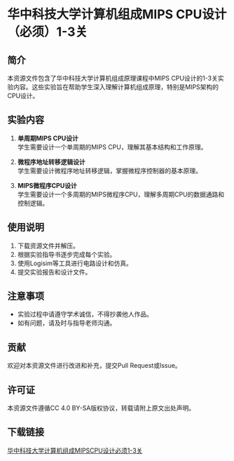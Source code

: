 # 华中科技大学计算机组成MIPS CPU设计（必须）1-3关

## 简介
本资源文件包含了华中科技大学计算机组成原理课程中MIPS CPU设计的1-3关实验内容。这些实验旨在帮助学生深入理解计算机组成原理，特别是MIPS架构的CPU设计。

## 实验内容
1. **单周期MIPS CPU设计**  
   学生需要设计一个单周期的MIPS CPU，理解其基本结构和工作原理。

2. **微程序地址转移逻辑设计**  
   学生需要设计微程序地址转移逻辑，掌握微程序控制器的基本原理。

3. **MIPS微程序CPU设计**  
   学生需要设计一个多周期的MIPS微程序CPU，理解多周期CPU的数据通路和控制逻辑。

## 使用说明
1. 下载资源文件并解压。
2. 根据实验指导书逐步完成每个实验。
3. 使用Logisim等工具进行电路设计和仿真。
4. 提交实验报告和设计文件。

## 注意事项
- 实验过程中请遵守学术诚信，不得抄袭他人作品。
- 如有问题，请及时与指导老师沟通。

## 贡献
欢迎对本资源文件进行改进和补充，提交Pull Request或Issue。

## 许可证
本资源文件遵循CC 4.0 BY-SA版权协议，转载请附上原文出处声明。

## 下载链接

[华中科技大学计算机组成MIPSCPU设计必须1-3关](https://pan.quark.cn/s/0d5422502d49)